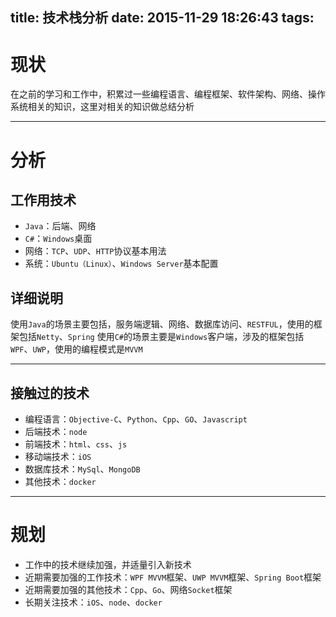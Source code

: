 title: 技术栈分析
date: 2015-11-29 18:26:43
tags:
---

# 现状
在之前的学习和工作中，积累过一些编程语言、编程框架、软件架构、网络、操作系统相关的知识，这里对相关的知识做总结分析

***
# 分析
## 工作用技术
* `Java`：后端、网络
* `C#`：`Windows`桌面
* 网络：`TCP`、`UDP`、`HTTP`协议基本用法
* 系统：`Ubuntu（Linux）`、`Windows Server`基本配置

## 详细说明
使用`Java`的场景主要包括，服务端逻辑、网络、数据库访问、`RESTFUL`，使用的框架包括`Netty`、`Spring`
使用`C#`的场景主要是`Windows`客户端，涉及的框架包括`WPF`、`UWP`，使用的编程模式是`MVVM`
***
## 接触过的技术
* 编程语言：`Objective-C`、`Python`、`Cpp`、`GO`、`Javascript`
* 后端技术：`node`
* 前端技术：`html`、`css`、`js`
* 移动端技术：`iOS`
* 数据库技术：`MySql`、`MongoDB`
* 其他技术：`docker`
***
# 规划
* 工作中的技术继续加强，并适量引入新技术
* 近期需要加强的工作技术：`WPF MVVM`框架、`UWP MVVM`框架、`Spring Boot`框架
* 近期需要加强的其他技术：`Cpp`、`Go`、网络`Socket`框架
* 长期关注技术：`iOS`、`node`、`docker`